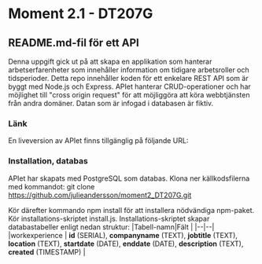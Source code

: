 # Moment 2.1 - DT207G
## README.md-fil för ett API
Denna uppgift gick ut på att skapa en applikation som hanterar arbetserfarenheter som innehåller information om tidigare arbetsroller och tidsperioder. Detta repo innehåller koden för ett enkelare REST API som är byggt med Node.js och Express. APIet hanterar CRUD-operationer och har möjlighet till "cross origin request"  för att möjliggöra att köra webbtjänsten från andra domäner. Datan som är infogad i databasen är fiktiv.

### Länk
En liveversion av APIet finns tillgänglig på följande URL:

### Installation, databas
APIet har skapats med PostgreSQL som databas. Klona ner källkodsfilerna med kommandot:
git clone https://github.com/julieandersson/moment2_DT207G.git

Kör därefter kommando npm install för att installera nödvändiga npm-paket. Kör installations-skriptet install.js. Installations-skriptet skapar databastabeller enligt nedan struktur:
|Tabell-namn|Fält  |
|--|--|
|workexperience  | **id** (SERIAL), **companyname** (TEXT), **jobtitle** (TEXT), **location** (TEXT), **startdate** (DATE), **enddate** (DATE), **description** (TEXT), **created** (TIMESTAMP)  |




